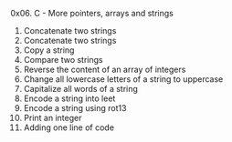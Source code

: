 0x06. C - More pointers, arrays and strings
1. Concatenate two strings
2. Concatenate two strings
3. Copy a string
4. Compare two strings
5. Reverse the content of an array of integers
6. Change all lowercase letters of a string to uppercase
7. Capitalize all words of a string
8. Encode a string into leet
9. Encode a string using rot13
10. Print an integer
11. Adding one line of code
